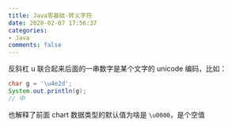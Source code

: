 ```yaml
---
title: Java零基础-转义字符
date: 2020-02-07 17:56:37
categories:
- Java
comments: false
---
```


反斜杠 u 联合起来后面的一串数字是某个文字的 unicode 编码，比如：

```java
char g = '\u4e2d';
System.out.println(g);
// 中
```



也解释了前面 chart 数据类型的默认值为啥是 `\u0000`，是个空值